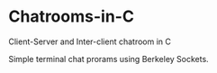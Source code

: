 # Chatrooms-in-C
Client-Server and Inter-client chatroom in C

Simple terminal chat prorams using Berkeley Sockets. 
